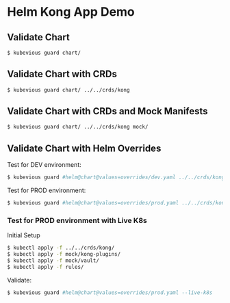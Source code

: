 # Helm Kong App Demo

## Validate Chart
```sh
$ kubevious guard chart/
```

## Validate Chart with CRDs
```sh
$ kubevious guard chart/ ../../crds/kong
```

## Validate Chart with CRDs and Mock Manifests
```sh
$ kubevious guard chart/ ../../crds/kong mock/
```

## Validate Chart with Helm Overrides
Test for DEV environment:
```sh
$ kubevious guard #helm@chart@values=overrides/dev.yaml ../../crds/kong mock/ 
```

Test for PROD environment:
```sh
$ kubevious guard #helm@chart@values=overrides/prod.yaml ../../crds/kong mock/ 
```

### Test for PROD environment with Live K8s
Initial Setup
```sh
$ kubectl apply -f ../../crds/kong/
$ kubectl apply -f mock/kong-plugins/
$ kubectl apply -f mock/vault/
$ kubectl apply -f rules/
```

Validate:
```sh
$ kubevious guard #helm@chart@values=overrides/prod.yaml --live-k8s
```